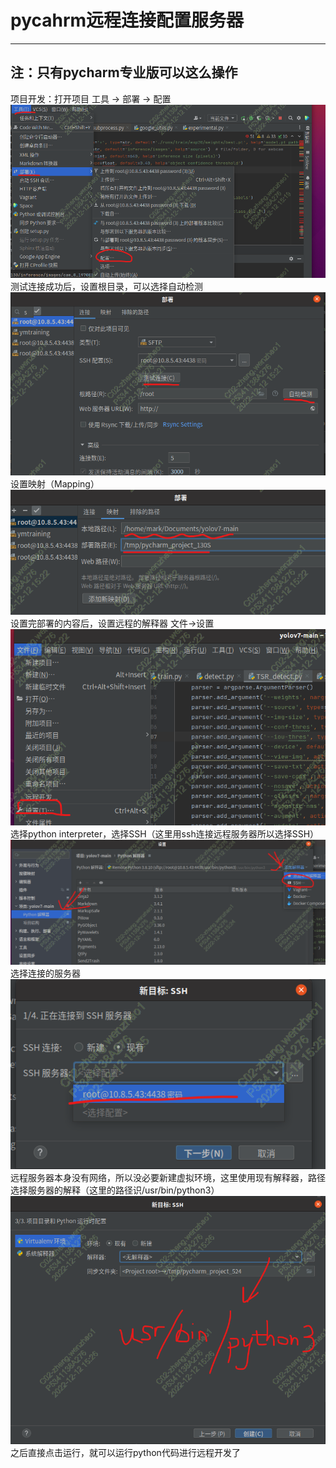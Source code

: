 # pycahrm远程连接配置服务器
---

## 注：只有pycharm专业版可以这么操作

项目开发：打开项目
工具 -> 部署 -> 配置
![](./img/ch1.png)
测试连接成功后，设置根目录，可以选择自动检测
![](./img/ch2.png)
设置映射（Mapping）
![](./img/ch3.png)
设置完部署的内容后，设置远程的解释器
文件->设置
![](./img/ch4.png)
选择python interpreter，选择SSH（这里用ssh连接远程服务器所以选择SSH）
![](./img/ch5.png)
选择连接的服务器
![](./img/ch6.png)
远程服务器本身没有网络，所以没必要新建虚拟环境，这里使用现有解释器，路径选择服务器的解释（这里的路径识/usr/bin/python3）
![](./img/ch7.png)
之后直接点击运行，就可以运行python代码进行远程开发了